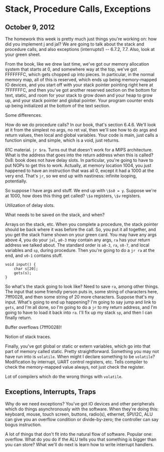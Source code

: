 Stack, Procedure Calls, Exceptions
==================================
October 9, 2012
---------------

The homework this week is pretty much just things you're working on: how
did you implement j and jal? We are going to talk about the stack and
procedure calls, and also exceptions (interrupts!) -- 6.7.2, 7.7. Also,
look at your green sheet.

From the book, like we drew last time, we've got our memory allocation
system that starts at 0, and somewhere way at the top, we've got FFFFFFFC,
which gets chopped up into pieces. In particular, in the normal memory map,
all of this is reserved, which ends up being memory-mapped IO devices, and
you start off with your stack pointer pointing right here at 7FFFFFFC, and
then you've got another reserved section on the bottom for text, static,
and room for your stack to grow down and your heap to grow up, and your
stack pointer and global pointer. Your program counter ends up being
initialized at the bottom of the text section.

Some differences.

How do we do procedure calls? In our book, that's section 6.4.6. We'll look
at it from the simplest no args, no ret val, then we'll see how to do args
and return values, then local and global variables. Your code is main, just
calls a function simple, and simple, which is a void, just returns.

61C material. `jr $ra`. Turns out that doesn't work for a MIPS
architecture. What is the address that goes into the return address when
this is called? 0x8: book does not have delay slots. In particular, you're
going to have to put NOPs to get this to work. Actually, at memory location
1004, you just happened to have an instruction that was all 0, except it
had a 1000 at the very end. That's `jr`, so we end up with nastiness:
infinite looping, potentially.


So suppose I have args and stuff. We end up with `\$s0 = y`. Suppose we're
at 1000, how does this thing get called? `\$a` registers, `\$v` registers. 

Utilization of delay slots.

What needs to be saved on the stack, and when?

Arrays on the stack, etc. When you complete a procedure, the stack pointer
should be back where it was before the call. So, you put it all together,
and you get the stack frame shown on your green card. You may have any args
above 4, you do your `jal`, `a0-3` may contain any args, `ra` has your
return address we talked about. The standard order is `a0-3`, `ra`, `s0-7`,
and local variables and `sp`, during procedure. Then you're going to do a
`jr ra` at the end, and `v0-1` contains stuff.

    void input() {
		char s[20];
		gets(s);
	}

So what's the stack going to look like? Need to save `ra`, among other
things. The input that some friendly person puts in, some string of
characters here, 7fff0028, and then some string of 20 more
characters. Suppose that's my input. What's going to end up happening? I'm
going to say jump and link to `gets`, and I'm all done, so I'm going to do
a `jr` to my return address, and I'm going to have to load it back into
`ra`. I'll fix up my stack `sp`, and then I can finally return.

Buffer overflows (7fff0028)!

Notion of stack traces.

Finally, you've got global or static or extern variables, which go into
that part of memory called static. Pretty straightforward. Something you
may not have run into is `volatile`. When might I declare something to be
`volatile`? Modification by interrupt, UART control registers, etc. Tells
compiler to check the memory-mapped value always, not just check the
register.

Lot of compilers which do the wrong things with `volatile`.

Exceptions, Interrupts, Traps
-----------------------------
Why do we need exceptions? You've got IO devices and other peripherals
which do things asynchronously with the software. When they're doing this:
keyboard, mouse, touch screen, buttons, radio(s), ethernet, SPI/I2C, ALU
can give you an overflow condition or divide-by-zero; the controller can
say bogus instruction.

A lot of things that don't fit into the natural flow of software. Popular
one: overflow. What do you do if the ALU tells you that something is bigger
than you can store? What we'll do next is learn how to write interrupt
handlers.
